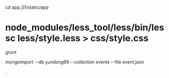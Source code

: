 cd app_01/static/app
# node_modules/less_tool/less/bin/lessc less/style.less > css/style.css
grunt


mongoimport --db yundong99 --collection events --file event.json

.